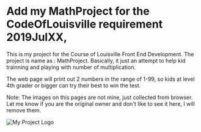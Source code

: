 # Add my MathProject for the CodeOfLouisville requirement 2019JulXX,

This is my project for the Course of Louisville Front End Development.
The project is name as : MathProject.
Basically, it just an attempt to help kid trainning and playing with number
of multiplication.

The web page will print out 2 numbers in the range of 1-99, so kids at level 4th grader
or bigger can try their best to win the test.

Note:  The images on this pages are not mine, just collected from browser. Let me know
if you are the original owner and don't like to see it here, I will remove them.

![My Project Logo](https://github.com/Kathy101/MathProject/blob/master/Logo1.jpg)
